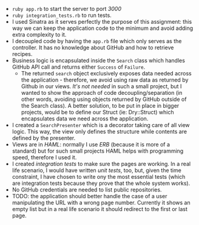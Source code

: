 * `ruby app.rb` to start the server to port _3000_
* `ruby integration_tests.rb` to run tests.
* I used Sinatra as it serves perfectly the purpose of this assignment: this way we can keep the application code to the minimum and avoid adding extra complexity to it.
* I decoupled code by having the `app.rb` file which only serves as the controller. It has no knowledge about GitHub and how to retrieve recipes. 
* Business logic is encapsulated inside the `Search` class which handles GitHub API call and returns either `Success` of `Failure`.
  * The returned `search` object exclusively exposes data needed across the application - therefore, we avoid using raw data as returned by Github in our views. *It's not needed* in such a small project, but I wanted to show the approach of code decoupling/separation (in other words, avoiding using objects returned by GitHub outside of the Search class). A better solution, to be put in place in bigger projects, would be to define our Struct (ie: Dry::Struct) which encapsulates data we need across the application.
* I created a `SearchPresenter` which is a decorator taking care of all view logic. This way, the view only defines the structure while contents are defined by the presenter.
* Views are in *HAML*: normally I use *ERB* (because it is more of a standard) but for such small projects HAML helps with programming speed, therefore I used it.
* I created _integration tests_ to make sure the pages are working. In a real life scenario, I would have written _unit tests_, too, but, given the time constraint, I have chosen to write ony the most essential tests (which are integration tests because they prove that the whole system works).
* No GitHub credentials are needed to list public repositories.
* TODO: the application should better handle the case of a user manipulating the URL with a wrong page number. Currently it shows an empty list but in a real life scenario it should redirect to the first or last page.

